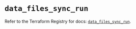 # `data_files_sync_run`

Refer to the Terraform Registry for docs: [`data_files_sync_run`](https://registry.terraform.io/providers/files-com/files/0.1.365/docs/data-sources/sync_run).

